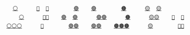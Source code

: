 <pre>
    <a href="https://github.com/neeasade/emacs.d/blob/master/lisp/trees/org-pim.el">⚪</a>      <a href="https://notes.neeasade.net/Ryo_Fukui.html">🔵</a>  <a href="https://notes.neeasade.net/shell-getopts.html">🔵</a>        <a href="https://github.com/neeasade/dotfiles/blob/master/wm/.wm/scripts/visual/2bspwm">🟣</a>    <a href="https://github.com/neeasade/dotfiles/blob/master/bin/bin/elisp">🟢</a>        <a href="https://notes.neeasade.net/webrings.html">🟤</a>      <a href="https://github.com/neeasade/dotfiles/blob/master/bin/bin/player.sh">🟡</a>  <a href="https://github.com/neeasade/dotfiles/blob/master/shell/.sh.d/style">🟡</a>        <a href="https://github.com/neeasade/dotfiles/blob/master/bin/bin/mpv">🔴</a>    <a href="https://github.com/neeasade/dotfiles/blob/master/wm/.wm/scripts/dmenu/dmenu_slop">🟠</a>
      <a href="https://github.com/neeasade/dotfiles/blob/master/wm/.wm/panel/tools/bs">⚪</a>      <a href="https://notes.neeasade.net/tickling-bash-a-rofi-adventure.html">🔵</a><a href="https://github.com/neeasade/dotfiles/blob/master/wm/.wm/scripts/interact/fullscreen_toggle.sh">🔵</a>    <a href="https://github.com/neeasade/emacs.d/blob/master/lisp/trees/follow.el">🟣</a>  <a href="https://github.com/neeasade/dotfiles/blob/master/theming/templates/i3blocks">🟣</a>      <a href="https://notes.neeasade.net/Automata-tiling-backgrounds.html">🟢</a><a href="https://notes.neeasade.net/Calf-Path.html">🟢</a>      <a href="https://github.com/neeasade/dotfiles/blob/master/wm/.wm/scripts/visual/xpad">🟤</a>      <a href="https://github.com/neeasade/dotfiles/blob/master/bin/bin/ltheme">🟡</a><a href="https://notes.neeasade.net/fortune-quotes.html">🟡</a>    <a href="https://notes.neeasade.net/checking-for-toots.html">🔴</a>  <a href="https://notes.neeasade.net/Automata-tiling-backgrounds-2.html">🔴</a>      <a href="https://notes.neeasade.net/xeros-irc-ref.html">🟠</a><a href="https://notes.neeasade.net/sxhkd-ish.html">🟠</a>
  <a href="https://notes.neeasade.net/adhoc-executable-patching-on-nix.html">⚪</a><a href="https://notes.neeasade.net/color-spaces.html">⚪</a><a href="https://github.com/neeasade/dotfiles/blob/master/bin/bin/music">⚪</a>      <a href="https://github.com/neeasade/dotfiles/blob/master/bin/bin/emacs_dmenu">🔵</a>        <a href="https://github.com/neeasade/dotfiles/blob/master/bin/bin/btags">🟣</a><a href="https://github.com/neeasade/dotfiles/blob/master/wm/.wm/scripts/dmenu/dmenu_switcher">🟣</a>    <a href="https://notes.neeasade.net/rice-links.html">🟢</a><a href="https://github.com/neeasade/dotfiles/blob/master/wm/.wm/panel/lemonade">🟢</a>    <a href="https://notes.neeasade.net/search-term-playlists.html">🟤</a><a href="https://github.com/neeasade/dotfiles/blob/master/os/mac/bin/skhdrc-gen">🟤</a><a href="https://github.com/neeasade/dotfiles/blob/master/wm/.wm/scripts/visual/tag_borders">🟤</a>      <a href="https://notes.neeasade.net/o7.html">🟡</a>        <a href="https://notes.neeasade.net/systemd-user-services.html">🔴</a><a href="https://github.com/neeasade/dotfiles/blob/master/shell/.sh.d/environment_emacs">🔴</a>    <a href="https://github.com/neeasade/dotfiles/blob/master/bin/bin/mpd_shuffle">🟠</a><a href="https://github.com/neeasade/dotfiles/blob/master/bin/bin/og">🟠</a>
</pre>
